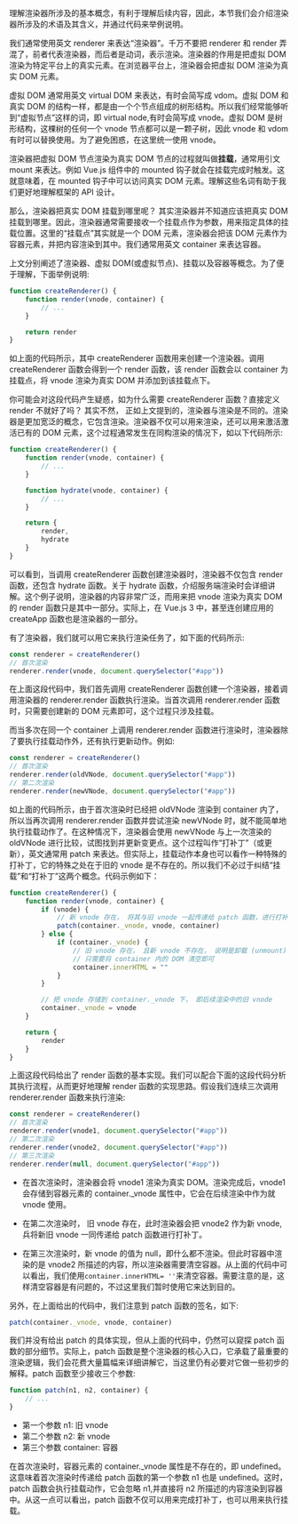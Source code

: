 理解渲染器所涉及的基本概念，有利于理解后续内容，因此，本节我们会介绍渲染器所涉及的术语及其含义，并通过代码来举例说明。

我们通常使用英文 renderer 来表达“渲染器”。千万不要把 renderer 和 render 弄混了，前者代表渲染器，而后者是动词，表示渲染。渲染器的作用是把虚拟 DOM 渲染为特定平台上的真实元素。在浏览器平台上，渲染器会把虚拟 DOM 渲染为真实 DOM 元素。

虚拟 DOM 通常用英文 virtual DOM 来表达，有时会简写成 vdom。虚拟 DOM 和真实 DOM 的结构一样，都是由一个个节点组成的树形结构。所以我们经常能够听到“虚拟节点”这样的词，即 virtual node,有时会简写成 vnode。虚拟 DOM 是树形结构，这棵树的任何一个 vnode 节点都可以是一颗子树，因此 vnode 和 vdom 有时可以替换使用。为了避免困惑，在这里统一使用 vnode。

渲染器把虚拟 DOM 节点渲染为真实 DOM 节点的过程就叫做**挂载**，通常用引文 mount 来表达。例如 Vue.js 组件中的 mounted 钩子就会在挂载完成时触发。这就意味着，在 mounted 钩子中可以访问真实 DOM 元素。理解这些名词有助于我们更好地理解框架的 API 设计。

那么，渲染器把真实 DOM 挂载到哪里呢？ 其实渲染器并不知道应该把真实 DOM 挂载到哪里。因此，渲染器通常需要接收一个挂载点作为参数，用来指定具体的挂载位置。这里的“挂载点”其实就是一个 DOM 元素，渲染器会把该 DOM 元素作为容器元素，并把内容渲染到其中。我们通常用英文 container 来表达容器。

上文分别阐述了渲染器、虚拟 DOM(或虚拟节点)、挂载以及容器等概念。为了便于理解，下面举例说明:

```js
function createRenderer() {
	function render(vnode, container) {
		// ...
	}

	return render
}
```

如上面的代码所示，其中 createRenderer 函数用来创建一个渲染器。调用 createRenderer 函数会得到一个 render 函数，该 render 函数会以 container 为挂载点，将 vnode 渲染为真实 DOM 并添加到该挂载点下。

你可能会对这段代码产生疑惑，如为什么需要 createRenderer 函数？直接定义 render 不就好了吗？ 其实不然， 正如上文提到的，渲染器与渲染是不同的。渲染器是更加宽泛的概念，它包含渲染。渲染器不仅可以用来渲染，还可以用来激活激活已有的 DOM 元素，这个过程通常发生在同构渲染的情况下，如以下代码所示:

```js
function createRenderer() {
	function render(vnode, container) {
		// ...
	}

	function hydrate(vnode, container) {
		// ...
	}

	return {
		render,
		hydrate
	}
}
```

可以看到，当调用 createRenderer 函数创建渲染器时，渲染器不仅包含 render 函数，还包含 hydrate 函数。关于 hydrate 函数，介绍服务端渲染时会详细讲解。这个例子说明，渲染器的内容非常广泛，而用来把 vnode 渲染为真实 DOM 的 render 函数只是其中一部分。实际上，在 Vue.js 3 中，甚至连创建应用的 createApp 函数也是渲染器的一部分。

有了渲染器，我们就可以用它来执行渲染任务了，如下面的代码所示:

```js
const renderer = createRenderer()
// 首次渲染
renderer.render(vnode, document.querySelector("#app"))
```

在上面这段代码中，我们首先调用 createRenderer 函数创建一个渲染器，接着调用渲染器的 renderer.render 函数执行渲染。当首次调用 renderer.render 函数时，只需要创建新的 DOM 元素即可，这个过程只涉及挂载。

而当多次在同一个 container 上调用 renderer.render 函数进行渲染时，渲染器除了要执行挂载动作外，还有执行更新动作。例如:

```js
const renderer = createRenderer()
// 首次渲染
renderer.render(oldVNode, document.querySelector("#app"))
// 第二次渲染
renderer.render(newVNode, document.querySelector("#app"))
```

如上面的代码所示，由于首次渲染时已经把 oldVNode 渲染到 container 内了，所以当再次调用 renderer.render 函数并尝试渲染 newVNode 时，就不能简单地执行挂载动作了。在这种情况下，渲染器会使用 newVNode 与上一次渲染的 oldVNode 进行比较，试图找到并更新变更点。这个过程叫作“打补丁”（或更新），英文通常用 patch 来表达。但实际上，挂载动作本身也可以看作一种特殊的打补丁，它的特殊之处在于旧的 vnode 是不存在的。所以我们不必过于纠结“挂载”和“打补丁”这两个概念。代码示例如下：

```js
function createRenderer() {
	function render(vnode, container) {
		if (vnode) {
			// 新 vnode 存在， 将其与旧 vnode 一起传递给 patch 函数，进行打补丁
			patch(container._vnode, vnode, container)
		} else {
			if (container._vnode) {
				// 旧 vnode 存在， 且新 vnode 不存在， 说明是卸载 (unmount) 操作
				// 只需要将 container 内的 DOM 清空即可
				container.innerHTML = ""
			}
		}

		// 把 vnode 存储到 container._vnode 下， 即后续渲染中的旧 vnode
		container._vnode = vnode
	}

	return {
		render
	}
}
```

上面这段代码给出了 render 函数的基本实现。我们可以配合下面的这段代码分析其执行流程，从而更好地理解 render 函数的实现思路。假设我们连续三次调用 renderer.render 函数来执行渲染:

```js
const renderer = createRenderer()
// 首次渲染
renderer.render(vnode1, document.querySelector("#app"))
// 第二次渲染
renderer.render(vnode2, document.querySelector("#app"))
// 第三次渲染
renderer.render(null, document.querySelector("#app"))
```

- 在首次渲染时，渲染器会将 vnode1 渲染为真实 DOM。渲染完成后，vnode1 会存储到容器元素的 container.\_vnode 属性中，它会在后续渲染中作为就 vnode 使用。

- 在第二次渲染时， 旧 vnode 存在，此时渲染器会把 vnode2 作为新 vnode,兵将新旧 vnode 一同传递给 patch 函数进行打补丁。

- 在第三次渲染时，新 vnode 的值为 null，即什么都不渲染。但此时容器中渲染的是 vnode2 所描述的内容，所以渲染器需要清空容器。从上面的代码中可以看出，我们使用`container.innerHTML= ''`来清空容器。需要注意的是，这样清空容器是有问题的，不过这里我们暂时使用它来达到目的。

另外，在上面给出的代码中，我们注意到 patch 函数的签名，如下:

```js
patch(container._vnode, vnode, container)
```

我们并没有给出 patch 的具体实现，但从上面的代码中，仍然可以窥探 patch 函数的部分细节。实际上，patch 函数是整个渲染器的核心入口，它承载了最重要的渲染逻辑，我们会花费大量篇幅来详细讲解它，当这里仍有必要对它做一些初步的解释。patch 函数至少接收三个参数:

```js
function patch(n1, n2, container) {
	// ...
}
```

- 第一个参数 n1: 旧 vnode
- 第二个参数 n2: 新 vnode
- 第三个参数 container: 容器

在首次渲染时，容器元素的 container.\_vnode 属性是不存在的，即 undefined。这意味着首次渲染时传递给 patch 函数的第一个参数 n1 也是 undefined。这时，patch 函数会执行挂载动作，它会忽略 n1,并直接将 n2 所描述的内容渲染到容器中。从这一点可以看出，patch 函数不仅可以用来完成打补丁，也可以用来执行挂载。

